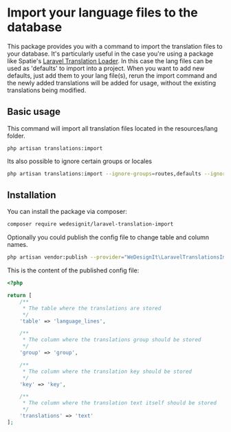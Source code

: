# Import your language files to the database

This package provides you with a command to import the translation files to your database.
It's particularly useful in the case you're using a package like Spatie's 
[Laravel Translation Loader](https://github.com/spatie/laravel-translation-loader). 
In this case the lang files can be used as 'defaults' to import into a project.
When you want to add new defaults, just add them to your lang file(s), rerun the 
import command and the newly added translations will be added for usage, without 
the existing translations being modified.

## Basic usage

This command will import all translation files located in the resources/lang folder.
```
php artisan translations:import
```

Its also possible to ignore certain groups or locales

```bash
php artisan translations:import --ignore-groups=routes,defaults --ignore-locales=en,fr
```

## Installation

You can install the package via composer: 

``` bash
composer require wedesignit/laravel-translation-import
```

Optionally you could publish the config file to change table and column names.

```bash
php artisan vendor:publish --provider="WeDesignIt\LaravelTranslationsImport\TranslationsImportServiceProvider" --tag="config"
```

This is the content of the published config file:
```php
<?php

return [
    /**
     * The table where the translations are stored
     */
    'table' => 'language_lines',

    /**
     * The column where the translations group should be stored
     */
    'group' => 'group',

    /**
     * The column where the translation key should be stored
     */
    'key' => 'key',

    /**
     * The column where the translation text itself should be stored
     */
    'translations' => 'text'
];
```
